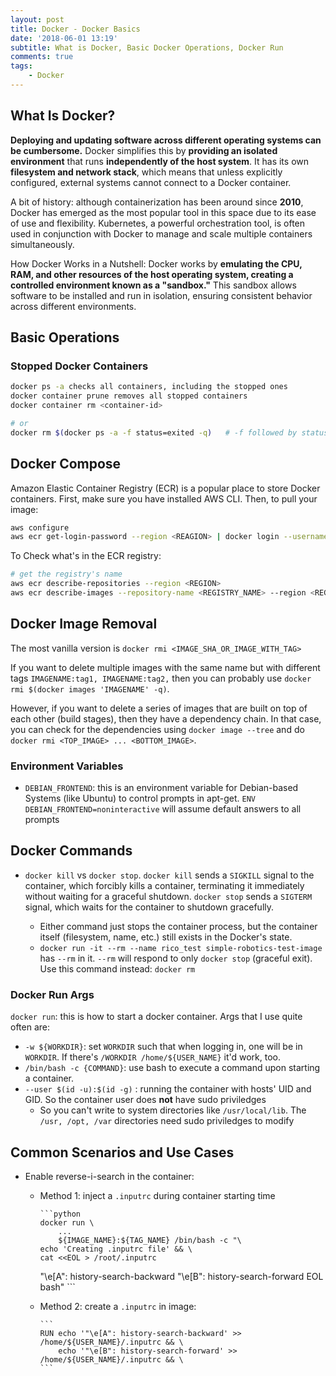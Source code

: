 ```yaml
---
layout: post
title: Docker - Docker Basics
date: '2018-06-01 13:19'
subtitle: What is Docker, Basic Docker Operations, Docker Run
comments: true
tags:
    - Docker
---
```


## What Is Docker?

**Deploying and updating software across different operating systems can be cumbersome.** Docker simplifies this by **providing an isolated environment** that runs **independently of the host system**. It has its own **filesystem and network stack**, which means that unless explicitly configured, external systems cannot connect to a Docker container.

A bit of history: although containerization has been around since **2010**, Docker has emerged as the most popular tool in this space due to its ease of use and flexibility. Kubernetes, a powerful orchestration tool, is often used in conjunction with Docker to manage and scale multiple containers simultaneously.

How Docker Works in a Nutshell: Docker works by **emulating the CPU, RAM, and other resources of the host operating system, creating a controlled environment known as a "sandbox."** This sandbox allows software to be installed and run in isolation, ensuring consistent behavior across different environments.

## Basic Operations

### Stopped Docker Containers

```bash
docker ps -a checks all containers, including the stopped ones
docker container prune removes all stopped containers
docker container rm <container-id>

# or
docker rm $(docker ps -a -f status=exited -q)   # -f followed by status
```

## Docker Compose

Amazon Elastic Container Registry (ECR) is a popular place to store Docker containers. First, make sure you have installed AWS CLI. Then, to pull your image:

```bash
aws configure
aws ecr get-login-password --region <REAGION> | docker login --username AWS --password-stdin <ECR_IMAGE_PATH>
```

To Check what's in the ECR registry:

```bash
# get the registry's name
aws ecr describe-repositories --region <REGION>
aws ecr describe-images --repository-name <REGISTRY_NAME> --region <REGION>
```

## Docker Image Removal

The most vanilla version is `docker rmi <IMAGE_SHA_OR_IMAGE_WITH_TAG>`

If you want to delete multiple images with the same name but with different tags `IMAGENAME:tag1, IMAGENAME:tag2,` then you can probably use `docker rmi $(docker images 'IMAGENAME' -q)`.

However, if you want to delete a series of images that are built on top of each other (build stages), then they have a dependency chain. In that case, you can check for the dependencies using `docker image --tree` and do `docker rmi <TOP_IMAGE> ... <BOTTOM_IMAGE>`.

### Environment Variables

- `DEBIAN_FRONTEND`: this is an environment variable for Debian-based Systems (like Ubuntu) to control prompts in apt-get. `ENV DEBIAN_FRONTEND=noninteractive` will assume default answers to all prompts

## Docker Commands

- `docker kill` vs `docker stop`. `docker kill` sends a `SIGKILL` signal to the container, which forcibly kills a container, terminating it immediately without waiting for a graceful shutdown. `docker stop` sends a `SIGTERM` signal, which waits for the container to shutdown gracefully.

  - Either command just stops the container process, but the container itself (filesystem, name, etc.) still exists in the Docker's state.
  - `docker run -it --rm --name rico_test simple-robotics-test-image` has `--rm` in it. `--rm` will respond to only `docker stop` (graceful exit). Use this command instead: `docker rm`

### Docker Run Args

`docker run`: this is how to start a docker container. Args that I use quite often are:

- `-w ${WORKDIR}`: set `WORKDIR` such that when logging in, one will be in `WORKDIR`. If there's `/WORKDIR /home/${USER_NAME}` it'd work, too.
- `/bin/bash -c {COMMAND}`: use bash to execute a command upon starting a container.
- `--user $(id -u):$(id -g)` : running the container with hosts' UID and GID. So the container user does **not** have sudo priviledges
  - So you can't write to system directories like `/usr/local/lib`. The `/usr, /opt, /var` directories need sudo priviledges to modify

## Common Scenarios and Use Cases

- Enable reverse-i-search in the container:
  - Method 1: inject a `.inputrc` during container starting time

        ```python
        docker run \
            ...
            ${IMAGE_NAME}:${TAG_NAME} /bin/bash -c "\
        echo 'Creating .inputrc file' && \
        cat <<EOL > /root/.inputrc
    \"\e[A\": history-search-backward
    \"\e[B\": history-search-forward
    EOL
        bash"
        ```
  - Method 2: create a `.inputrc` in image:

        ```
        RUN echo '"\e[A": history-search-backward' >> /home/${USER_NAME}/.inputrc && \
            echo '"\e[B": history-search-forward' >> /home/${USER_NAME}/.inputrc && \
        ```
